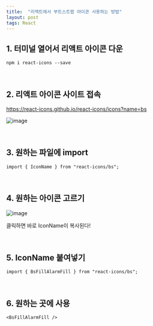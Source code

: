 ```yaml
---
title:  "리액트에서 부트스트랩 아이콘 사용하는 방법"
layout: post
tags: React
---
```


## 1. 터미널 열어서 리액트 아이콘 다운

```
npm i react-icons --save
```

<br>

## 2. 리액트 아이콘 사이트 접속

<a href="https://react-icons.github.io/react-icons/icons?name=bs">https://react-icons.github.io/react-icons/icons?name=bs</a>
<br>









![image](https://user-images.githubusercontent.com/108778921/193414849-0f7adecf-42a0-48ea-9835-6fab7f602f89.png)

<br>

## 3. 원하는 파일에 import

```
import { IconName } from "react-icons/bs";
```

<br>

## 4. 원하는 아이콘 고르기

![image](https://user-images.githubusercontent.com/108778921/193414939-a0b9af7f-3ddb-4e2f-b76a-245be5ff042a.png)

클릭하면 바로 IconName이 복사된다!<br>

<br>

## 5. IconName 붙여넣기

```
import { BsFillAlarmFill } from "react-icons/bs";
```

<br>

## 6. 원하는 곳에 사용

```
<BsFillAlarmFill />
```
